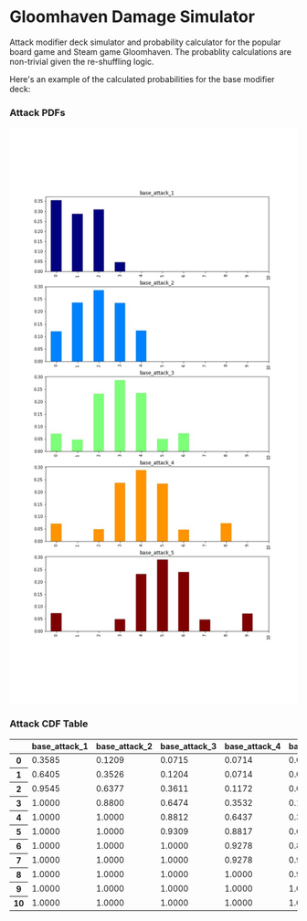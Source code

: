# Gloomhaven Damage Simulator

Attack modifier deck simulator and probability calculator for the popular board game and Steam game Gloomhaven. The probablity calculations are non-trivial given the re-shuffling logic.

Here's an example of the calculated probabilities for the base modifier deck:

<h3 align=left> Attack PDFs </h3>

![](./assets/base_deck.jpg)

<h3 align=left> Attack CDF Table </h3>

<table border="0" class="table">
  <thead>
    <tr style="text-align: right;">
      <th></th>
      <th>base_attack_1</th>
      <th>base_attack_2</th>
      <th>base_attack_3</th>
      <th>base_attack_4</th>
      <th>base_attack_5</th>
    </tr>
  </thead>
  <tbody>
    <tr>
      <th>0</th>
      <td>0.3585</td>
      <td>0.1209</td>
      <td>0.0715</td>
      <td>0.0714</td>
      <td>0.0700</td>
    </tr>
    <tr>
      <th>1</th>
      <td>0.6405</td>
      <td>0.3526</td>
      <td>0.1204</td>
      <td>0.0714</td>
      <td>0.0700</td>
    </tr>
    <tr>
      <th>2</th>
      <td>0.9545</td>
      <td>0.6377</td>
      <td>0.3611</td>
      <td>0.1172</td>
      <td>0.0700</td>
    </tr>
    <tr>
      <th>3</th>
      <td>1.0000</td>
      <td>0.8800</td>
      <td>0.6474</td>
      <td>0.3532</td>
      <td>0.1181</td>
    </tr>
    <tr>
      <th>4</th>
      <td>1.0000</td>
      <td>1.0000</td>
      <td>0.8812</td>
      <td>0.6437</td>
      <td>0.3534</td>
    </tr>
    <tr>
      <th>5</th>
      <td>1.0000</td>
      <td>1.0000</td>
      <td>0.9309</td>
      <td>0.8817</td>
      <td>0.6410</td>
    </tr>
    <tr>
      <th>6</th>
      <td>1.0000</td>
      <td>1.0000</td>
      <td>1.0000</td>
      <td>0.9278</td>
      <td>0.8788</td>
    </tr>
    <tr>
      <th>7</th>
      <td>1.0000</td>
      <td>1.0000</td>
      <td>1.0000</td>
      <td>0.9278</td>
      <td>0.9274</td>
    </tr>
    <tr>
      <th>8</th>
      <td>1.0000</td>
      <td>1.0000</td>
      <td>1.0000</td>
      <td>1.0000</td>
      <td>0.9274</td>
    </tr>
    <tr>
      <th>9</th>
      <td>1.0000</td>
      <td>1.0000</td>
      <td>1.0000</td>
      <td>1.0000</td>
      <td>1.0000</td>
    </tr>
    <tr>
      <th>10</th>
      <td>1.0000</td>
      <td>1.0000</td>
      <td>1.0000</td>
      <td>1.0000</td>
      <td>1.0000</td>
    </tr>
  </tbody>
</table>
